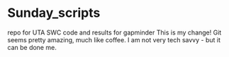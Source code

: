 # Sunday_scripts
repo for UTA SWC
code and results for gapminder
This is my change!  Git seems pretty amazing, much like coffee.
I am not very tech savvy - but it can be done me.
